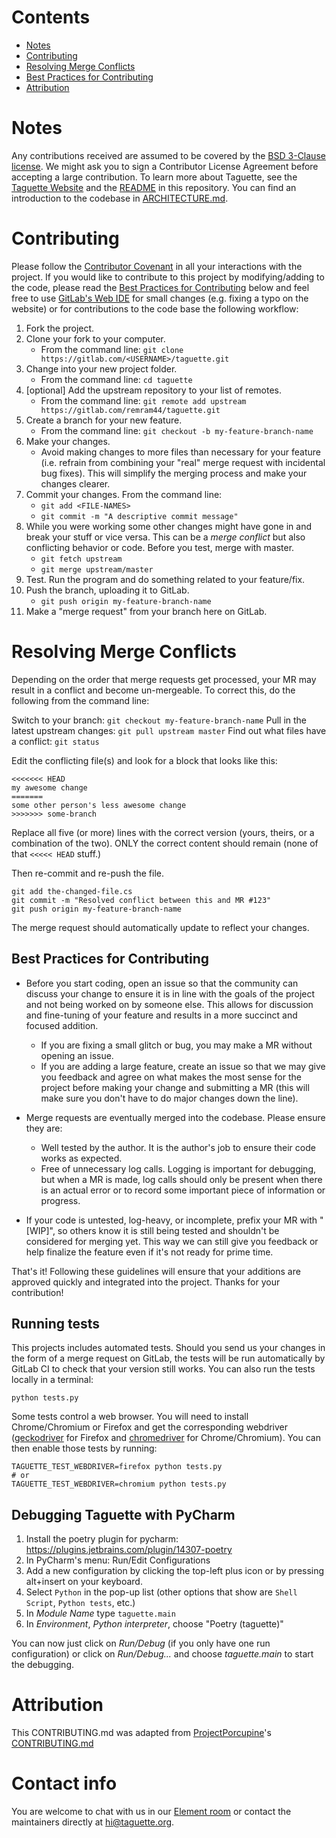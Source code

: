 # Contents
* [Notes](#notes)
* [Contributing](#contributing)
* [Resolving Merge Conflicts](#resolving-merge-conflicts)
* [Best Practices for Contributing](#best-practices-for-contributing)
* [Attribution](#attribution)

# Notes

Any contributions received are assumed to be covered by the [BSD 3-Clause license](https://gitlab.com/remram44/taguette/blob/master/LICENSE.txt). We might ask you to sign a Contributor License Agreement before accepting a large contribution. To learn more about Taguette, see the [Taguette Website](https://www.taguette.org/) and the [README](https://gitlab.com/remram44/taguette/blob/master/README.md) in this repository. You can find an introduction to the codebase in [ARCHITECTURE.md](https://gitlab.com/remram44/taguette/blob/master/ARCHITECTURE.md).

# Contributing

Please follow the [Contributor Covenant](CODE_OF_CONDUCT.md) in all your interactions with the project. If you would like to contribute to this project by modifying/adding to the code, please read the [Best Practices for Contributing](#best-practices-for-contributing) below and feel free to use [GitLab's Web IDE](https://docs.gitlab.com/ee/user/project/web_ide/) for small changes (e.g. fixing a typo on the website) or for contributions to the code base the following workflow:

1. Fork the project.
2. Clone your fork to your computer.
    * From the command line: `git clone https://gitlab.com/<USERNAME>/taguette.git`
3. Change into your new project folder.
    * From the command line: `cd taguette`
4. [optional]  Add the upstream repository to your list of remotes.
    * From the command line: `git remote add upstream https://gitlab.com/remram44/taguette.git`
5. Create a branch for your new feature.
    * From the command line: `git checkout -b my-feature-branch-name`
6. Make your changes.
    * Avoid making changes to more files than necessary for your feature (i.e. refrain from combining your "real" merge request with incidental bug fixes). This will simplify the merging process and make your changes clearer.
7. Commit your changes. From the command line:
    * `git add <FILE-NAMES>`
    * `git commit -m "A descriptive commit message"`
8. While you were working some other changes might have gone in and break your stuff or vice versa. This can be a *merge conflict* but also conflicting behavior or code. Before you test, merge with master.
    * `git fetch upstream`
    * `git merge upstream/master`
9. Test. Run the program and do something related to your feature/fix.
10. Push the branch, uploading it to GitLab.
    * `git push origin my-feature-branch-name`
11. Make a "merge request" from your branch here on GitLab.

# Resolving Merge Conflicts

Depending on the order that merge requests get processed, your MR may result in a conflict and become un-mergeable.  To correct this, do the following from the command line:

Switch to your branch: `git checkout my-feature-branch-name`
Pull in the latest upstream changes: `git pull upstream master`
Find out what files have a conflict: `git status`

Edit the conflicting file(s) and look for a block that looks like this:
```
<<<<<<< HEAD
my awesome change
=======
some other person's less awesome change
>>>>>>> some-branch
```

Replace all five (or more) lines with the correct version (yours, theirs, or
a combination of the two).  ONLY the correct content should remain (none of
that `<<<<< HEAD` stuff.)

Then re-commit and re-push the file.

```
git add the-changed-file.cs
git commit -m "Resolved conflict between this and MR #123"
git push origin my-feature-branch-name
```

The merge request should automatically update to reflect your changes.

## Best Practices for Contributing

* Before you start coding, open an issue so that the community can discuss your change to ensure it is in line with the goals of the project and not being worked on by someone else. This allows for discussion and fine-tuning of your feature and results in a more succinct and focused addition.
    * If you are fixing a small glitch or bug, you may make a MR without opening an issue.
    * If you are adding a large feature, create an issue so that we may give you feedback and agree on what makes the most sense for the project before making your change and submitting a MR (this will make sure you don't have to do major changes down the line).

* Merge requests are eventually merged into the codebase. Please ensure they are:
    * Well tested by the author. It is the author's job to ensure their code works as expected.
    * Free of unnecessary log calls. Logging is important for debugging, but when a MR is made, log calls should only be present when there is an actual error or to record some important piece of information or progress.

* If your code is untested, log-heavy, or incomplete, prefix your MR with "[WIP]", so others know it is still being tested and shouldn't be considered for merging yet. This way we can still give you feedback or help finalize the feature even if it's not ready for prime time.

That's it! Following these guidelines will ensure that your additions are approved quickly and integrated into the project. Thanks for your contribution!

## Running tests

This projects includes automated tests. Should you send us your changes in the form of a merge request on GitLab, the tests will be run automatically by GitLab CI to check that your version still works. You can also run the tests locally in a terminal:

```
python tests.py
```

Some tests control a web browser. You will need to install Chrome/Chromium or Firefox and get the corresponding webdriver ([geckodriver](https://github.com/mozilla/geckodriver) for Firefox and [chromedriver](https://chromedriver.chromium.org/downloads) for Chrome/Chromium). You can then enable those tests by running:

```
TAGUETTE_TEST_WEBDRIVER=firefox python tests.py
# or
TAGUETTE_TEST_WEBDRIVER=chromium python tests.py
```

## Debugging Taguette with PyCharm

1. Install the poetry plugin for pycharm: https://plugins.jetbrains.com/plugin/14307-poetry
2. In PyCharm's menu: Run/Edit Configurations
3. Add a new configuration by clicking the top-left plus icon or by pressing alt+insert on your keyboard.
4. Select `Python` in the pop-up list (other options that show are `Shell Script`, `Python tests`, etc.)
5. In _Module Name_ type `taguette.main`
6. In _Environment_, _Python interpreter_, choose "Poetry (taguette)"

You can now just click on _Run/Debug_ (if you only have one run configuration) or click on _Run/Debug..._ and choose _taguette.main_ to start the debugging.

# Attribution

This CONTRIBUTING.md was adapted from [ProjectPorcupine](https://github.com/TeamPorcupine/ProjectPorcupine)'s [CONTRIBUTING.md](https://github.com/TeamPorcupine/ProjectPorcupine/blob/master/CONTRIBUTING.md)

# Contact info

You are welcome to chat with us in our [Element room](https://app.element.io/#/room/#taguette:matrix.org) or contact the maintainers directly at [hi@taguette.org](mailto:hi@taguette.org).
